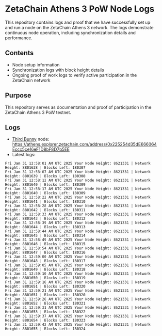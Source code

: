 # ZetaChain Athens 3 PoW Node Logs
This repository contains logs and proof that we have successfully set up and run a node on the ZetaChain Athens 3 network. The logs demonstrate continuous node operation, including synchronization details and performance.

## Contents
- Node setup information
- Synchronization logs with block height details
- Ongoing proof of work logs to verify active participation in the ZetaChain network

## Purpose
This repository serves as documentation and proof of participation in the ZetaChain Athens 3 PoW testnet.

## Logs

- [Third Bunny](https://thirdbunny.xyz/) node: https://athens.explorer.zetachain.com/address/0x225254d35dE666064Eccc5ce16eF1D8bF8D7b5EE
- Latest logs:
```
Fri Jan 31 12:58:01 AM UTC 2025 Your Node Height: 8621331 | Network Height: 8801638 | Blocks Left: 180307
Fri Jan 31 12:58:07 AM UTC 2025 Your Node Height: 8621331 | Network Height: 8801639 | Blocks Left: 180308
Fri Jan 31 12:58:12 AM UTC 2025 Your Node Height: 8621331 | Network Height: 8801640 | Blocks Left: 180309
Fri Jan 31 12:58:17 AM UTC 2025 Your Node Height: 8621331 | Network Height: 8801640 | Blocks Left: 180309
Fri Jan 31 12:58:22 AM UTC 2025 Your Node Height: 8621331 | Network Height: 8801641 | Blocks Left: 180310
Fri Jan 31 12:58:28 AM UTC 2025 Your Node Height: 8621331 | Network Height: 8801642 | Blocks Left: 180311
Fri Jan 31 12:58:33 AM UTC 2025 Your Node Height: 8621331 | Network Height: 8801643 | Blocks Left: 180312
Fri Jan 31 12:58:39 AM UTC 2025 Your Node Height: 8621331 | Network Height: 8801644 | Blocks Left: 180313
Fri Jan 31 12:58:44 AM UTC 2025 Your Node Height: 8621331 | Network Height: 8801645 | Blocks Left: 180314
Fri Jan 31 12:58:49 AM UTC 2025 Your Node Height: 8621331 | Network Height: 8801646 | Blocks Left: 180315
Fri Jan 31 12:58:54 AM UTC 2025 Your Node Height: 8621331 | Network Height: 8801647 | Blocks Left: 180316
Fri Jan 31 12:59:00 AM UTC 2025 Your Node Height: 8621331 | Network Height: 8801648 | Blocks Left: 180317
Fri Jan 31 12:59:05 AM UTC 2025 Your Node Height: 8621331 | Network Height: 8801649 | Blocks Left: 180318
Fri Jan 31 12:59:10 AM UTC 2025 Your Node Height: 8621331 | Network Height: 8801650 | Blocks Left: 180319
Fri Jan 31 12:59:16 AM UTC 2025 Your Node Height: 8621331 | Network Height: 8801651 | Blocks Left: 180320
Fri Jan 31 12:59:21 AM UTC 2025 Your Node Height: 8621331 | Network Height: 8801651 | Blocks Left: 180320
Fri Jan 31 12:59:26 AM UTC 2025 Your Node Height: 8621331 | Network Height: 8801652 | Blocks Left: 180321
Fri Jan 31 12:59:31 AM UTC 2025 Your Node Height: 8621331 | Network Height: 8801653 | Blocks Left: 180322
Fri Jan 31 12:59:37 AM UTC 2025 Your Node Height: 8621331 | Network Height: 8801654 | Blocks Left: 180323
Fri Jan 31 12:59:42 AM UTC 2025 Your Node Height: 8621331 | Network Height: 8801655 | Blocks Left: 180324
```
